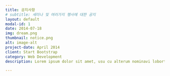 ```yaml
---
title: 공지사항
# subtitle: 세미나 및 여러가지 행사에 대한 공지
layout: default
modal-id: 1
date: 2014-07-18
img: dream.png
thumbnail: notice.png
alt: image-alt
project-date: April 2014
client: Start Bootstrap
category: Web Development
description: Lorem ipsum dolor sit amet, usu cu alterum nominavi lobortis. At duo novum diceret. Tantas apeirian vix et, usu sanctus postulant inciderint ut, populo diceret necessitatibus in vim. Cu eum dicam feugiat noluisse.

---
```

